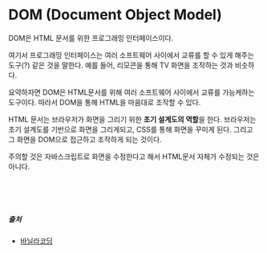 # DOM (Document Object Model)

DOM은 HTML 문서를 위한 프로그래밍 인터페이스이다. 

여기서 프로그래밍 인터페이스는 여러 소프트웨어 사이에서 교류를 할 수 있게 해주는 도구(?) 같은 것을 말한다. 예를 들어, 리모콘을 통해 TV 화면을 조작하는 것과 비슷하다.

요약하자면 DOM은 HTML문서를 위해 여러 소프트웨어 사이에서 교류를 가능케하는 도구이다. 따라서 DOM을 통해 HTML을 마음대로 조작할 수 있다.

HTML 문서는 브라우저가 화면을 그리기 위한 **초기 설계도의 역할**을 한다. 브라우저는 초기 설계도를 기반으로 화면을 그리게되고, CSS를 통해 화면을 꾸미게 된다. 그리고 그 화면을 DOM으로 접근하고 조작하게 되는 것이다. 

주의할 것은 자바스크립트로 화면을 수정한다고 해서 HTML문서 자체가 수정되는 것은 아니다.

<br />
<br />
<br />

##### 출처
- [바닐라코딩](https://book.vanillacoding.co/bootcamp-prep/week-2/2.dom-review/2-1.-dom-introduction)